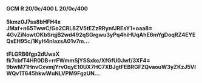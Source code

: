 #### GCM R 20/0c/400 L 20/0c/400
**5kmz0J7ss8bHFH4x**<br/>**JMaf+n65TwwC/Go2CRL8ZV5tEZzRRynfJREsY1+oaa8=**<br/>**4GvZiNowtOKbSrqjB2wd492qSGrgwu3yPq4hiHUqAhE6mYgDoqRZ4EYEQsEH95c/1KyH4nlazsA01v7m...**<br/><br/>
**tFLGRB6fgp2dUwaX**<br/>**fk7cbfT4HR0DB+rrFWmmSjYSSxkc/XfGfU0Jwf/3XF4=**<br/>**9bwM71HnvCxvmjYrv0qyE10UX7HC7XBJgtFEBRGFZQvaouW3yZKzJ5VIWQv1T645hkwWuNLVPM9FgzUN...**